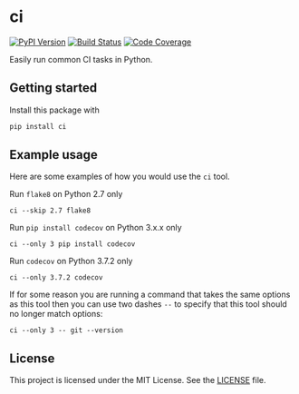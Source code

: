 # ci

[![PyPI Version](https://img.shields.io/pypi/v/ci.svg?style=flat-square&colorB=4c1)][pypi]
[![Build Status](https://img.shields.io/travis/rossmacarthur/python-ci/master.svg?style=flat-square)][travis]
[![Code Coverage](https://img.shields.io/codecov/c/github/rossmacarthur/python-ci.svg?style=flat-square)][codecov]

Easily run common CI tasks in Python.

## Getting started

Install this package with

```bash
pip install ci
```

## Example usage

Here are some examples of how you would use the `ci` tool.

Run `flake8` on Python 2.7 only
```
ci --skip 2.7 flake8
```

Run `pip install codecov` on Python 3.x.x only
```
ci --only 3 pip install codecov
```

Run `codecov` on Python 3.7.2 only
```
ci --only 3.7.2 codecov
```

If for some reason you are running a command that takes the same options as this
tool then you can use two dashes `--` to specify that this tool should no longer
match options:
```
ci --only 3 -- git --version
```

## License

This project is licensed under the MIT License. See the [LICENSE] file.

[LICENSE]: LICENSE
[pypi]: https://pypi.org/project/ci/
[travis]: https://travis-ci.org/rossmacarthur/python-ci
[codecov]: https://codecov.io/gh/rossmacarthur/python-ci
